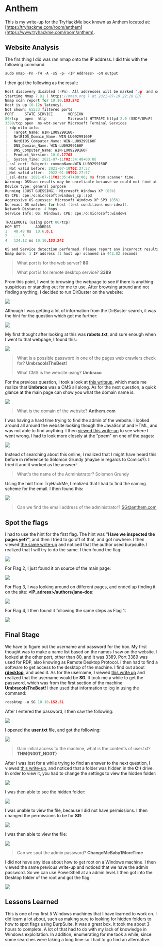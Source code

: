 # Anthem

This is my write-up for the TryHackMe box known as Anthem located at: [https://tryhackme.com/room/anthem](https://www.tryhackme.com/room/anthem).

## Website Analysis

The firs thing I did was ran nmap onto the IP address. I did this with the following command:

```c
sudo nmap -Pn -T4 -A -sS -p- <IP Address> -oN output
```

I then got the following as the result:

```c
Host discovery disabled (-Pn). All addresses will be marked 'up' and scan times will be slower.
Starting Nmap 7.91 ( https://nmap.org ) at 2021-07-10 22:28 EDT
Nmap scan report for 10.10.183.242
Host is up (0.12s latency).
Not shown: 65533 filtered ports
PORT     STATE SERVICE       VERSION
80/tcp   open  http          Microsoft HTTPAPI httpd 2.0 (SSDP/UPnP)
3389/tcp open  ms-wbt-server Microsoft Terminal Services
| rdp-ntlm-info: 
|   Target_Name: WIN-LU09299160F
|   NetBIOS_Domain_Name: WIN-LU09299160F
|   NetBIOS_Computer_Name: WIN-LU09299160F
|   DNS_Domain_Name: WIN-LU09299160F
|   DNS_Computer_Name: WIN-LU09299160F
|   Product_Version: 10.0.17763
|_  System_Time: 2021-07-11T02:34:48+00:00
| ssl-cert: Subject: commonName=WIN-LU09299160F
| Not valid before: 2021-07-10T02:27:57
|_Not valid after:  2022-01-09T02:27:57
|_ssl-date: 2021-07-11T02:35:47+00:00; 0s from scanner time.
Warning: OSScan results may be unreliable because we could not find at least 1 open and 1 closed port
Device type: general purpose
Running (JUST GUESSING): Microsoft Windows XP (85%)
OS CPE: cpe:/o:microsoft:windows_xp::sp3
Aggressive OS guesses: Microsoft Windows XP SP3 (85%)
No exact OS matches for host (test conditions non-ideal).
Network Distance: 4 hops
Service Info: OS: Windows; CPE: cpe:/o:microsoft:windows

TRACEROUTE (using port 80/tcp)
HOP RTT       ADDRESS
1   48.48 ms  10.6.0.1
2   ... 3
4   124.12 ms 10.10.183.242

OS and Service detection performed. Please report any incorrect results at https://nmap.org/submit/ .
Nmap done: 1 IP address (1 host up) scanned in 442.82 seconds
```

> What port is for the web server? **80**
>
> What port is for remote desktop service? **3389**

From this point, I went to browsing the webpage to see if there is anything suspicious or standing out for me to use. After browsing around and not finding anything, I decided to run DirBuster on the website:

![](<../../.gitbook/assets/image (113) (1) (1).png>)

Although I was getting a lot of information from the DirBuster search, it was the hint for the question which got me further:

![](<../../.gitbook/assets/image (114) (1).png>)

My first thought after looking at this was **robots.txt**, and sure enough when I went to that webpage, I found this:

![](<../../.gitbook/assets/image (115) (1).png>)

> What is a possible password in one of the pages web crawlers check for? **UmbracoIsTheBest!**
>
> What CMS is the website using? **Umbraco**

For the previous question, I took a look at [this writeup](https://apjone.uk/anthem-tryhackme-write-up/), which made me realize that **Umbraco** was a CMS all along. As for the next question, a quick glance at the main page can show you what the domain name is:

![](<../../.gitbook/assets/image (116) (1).png>)

> What is the domain of the website? **Anthem.com**

I was having a hard time trying to find the admin of the website. I looked around all around the website looking though the JavaScript and HTML, and was not able to find anything. I then [viewed this write-up](https://swafox.com/anthem/) to see where I went wrong. I had to look more closely at the "poem" on one of the pages:

![](<../../.gitbook/assets/image (136) (1).png>)

Instead of searching about this online, I realized that I might have heard this before in reference to Solomon Grundy (maybe in regards to Comics?). I tried it and it worked as the answer!

> What's the name of the Administrator? Solomon Grundy

Using the hint from TryHackMe, I realized that I had to find the naming scheme for the email. I then found this:

![](<../../.gitbook/assets/image (137).png>)

> Can we find the email address of the administrator? SG@anthem.com

## Spot the flags

I had to use the hint for the first flag. The hint was "**Have we inspected the pages yet?**", and then I tried to go off of that, and got nowhere. I then viewed [the same write-up](https://swafox.com/anthem/) and noticed that the author used burpsuite. I realized that I will try to do the same. I then found the flag:

![](<../../.gitbook/assets/image (140).png>)

For Flag 2, I just found it on source of the main page:

![](<../../.gitbook/assets/image (138) (1).png>)

For Flag 3, I was looking around on different pages, and ended up finding it on the site: **\<IP\_adress>/authors/jane-doe**:

![](<../../.gitbook/assets/image (139).png>)

For Flag 4, I then found it following the same steps as Flag 1:

![](<../../.gitbook/assets/image (141).png>)

## Final Stage

We have to figure out the username and password for the box. My first thought was to make a name list based on the names I saw on the website. I looked at the other port, other than 80, and it was 3389. Port 3389 was used for RDP, also knowing as Remote Desktop Protocol. I then had to find a software to get access to the desktop of the machine. I find out about [**rdesktop**](http://www.rdesktop.org/), and used it. As for the username, I viewed [this write up](https://pencer.io/ctf/ctf-thm-anthem/#task-3---final-stage) and realized that the username would be **SG**. It took me a while to get the password, which was from the first section of the machine: **UmbracoIsTheBest!** I then used that information to log in using the command:

```c
rdesktop -u SG 10.10.152.51
```

After I entered the password, I then saw the following:

![](<../../.gitbook/assets/image (142) (1).png>)

I opened the **user.txt** file, and got the following:

![](<../../.gitbook/assets/image (143) (1).png>)

> Gain initial access to the machine, what is the contents of user.txt? **THM{N00T\_NO0T}**

After I was lost for a while trying to find an answer to the next question, I viewed [this write-up](https://pencer.io/ctf/ctf-thm-anthem/), and noticed that a folder was hidden in the **C:\\** drive. In order to view it, you had to change the settings to view the hidden folder:

![](<../../.gitbook/assets/image (145) (1).png>)

I was then able to see the hidden folder:

![](<../../.gitbook/assets/image (146) (1).png>)

I was unable to view the file, because I did not have permissions. I then changed the permissions to be for **SG**:

![](<../../.gitbook/assets/image (147) (1).png>)

I was then able to view the file:

![](<../../.gitbook/assets/image (148) (1).png>)

> Can we spot the admin password? **ChangeMeBaby1MoreTime**

I did not have any idea about how to get root on a Windows machine. I then viewed the same previous write-up and noticed that we have the admin password. So we can use PowerShell at an admin level. I then got into the Desktop folder of the root and got the flag:

![](<../../.gitbook/assets/image (149) (1).png>)

## Lessons Learned

This is one of my first 5 Windows machines that I have learned to work on. I did learn a lot about, such as making sure to looking for hidden folders to how to spot flags using BurpSuite. It was a great box. It took me about 3 hours to complete. A lot of that had to do with my lack of knowledge in Windows exploitation. In addition, enumerating for me took a while, since some searches were taking a long time so I had to go find an alternative.
